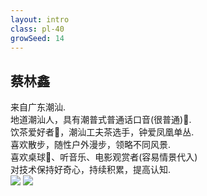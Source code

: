 ```yaml
---
layout: intro
class: pl-40
growSeed: 14
---
```


## 蔡林鑫

<div class="leading-10 opacity-80 mr-60 mt-4">
来自广东潮汕.<br>
地道潮汕人，具有潮普式普通话口音(很普通)😬.<br>
饮茶爱好者🍵，潮汕工夫茶选手，钟爱凤凰单丛.<br>
喜欢散步，随性户外漫步，领略不同风景.<br>
喜欢桌球🎱、听音乐、电影观赏者(容易情景代入)<br>
对技术保持好奇心，持续积累，提高认知.<br>
</div>

<img src="/anthony-hi.png" v-click absolute top-32 right-30 w-40 />
<img src="/hi.png" v-after absolute top-27 right-20 w-8 rotate-10 delay-300 />

<div flex="~ gap2">

</div>
